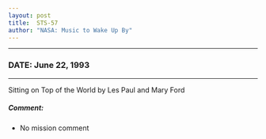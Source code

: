 ```yaml
---
layout: post
title:  STS-57
author: "NASA: Music to Wake Up By"
---
```


----
### DATE: June 22, 1993
----
Sitting on Top of the World by Les Paul and Mary Ford

##### Comment:
* No mission comment

